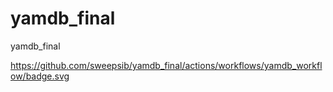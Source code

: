 # yamdb_final
yamdb_final

https://github.com/sweepsib/yamdb_final/actions/workflows/yamdb_workflow/badge.svg